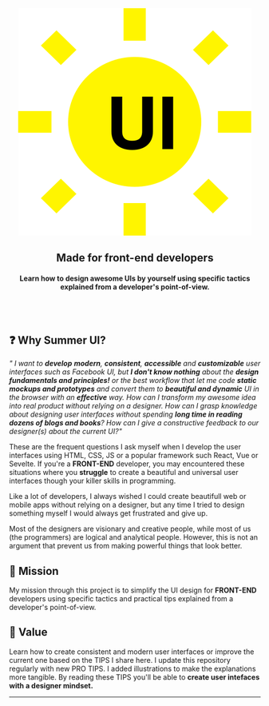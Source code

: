<div align="center">
  <img src="./logo.svg">
  <h2>Made for front-end developers</h2>
    <h4>Learn how to design awesome UIs by yourself using specific tactics explained from a developer's point-of-view.</h4>
</div>

## <br/>

<div>

## :question: Why Summer UI?

<i> " I want to **develop** **modern**, **consistent**, **accessible** and **customizable** user interfaces such as Facebook UI, but **I don't know nothing** about the **design fundamentals and principles!** or the best workflow that let me code **static mockups and prototypes** and convert them to **beautiful and dynamic** UI in the browser with an **effective** way. How can I transform my awesome idea into real product without relying on a designer. How can I grasp knowledge about designing user interfaces without spending **long time in reading dozens of blogs and books**? How can I give a constructive feedback to our designer(s) about the current UI?" </i>

These are the frequent questions I ask myself when I develop the user interfaces using HTML, CSS, JS or a popular framework such React, Vue or Sevelte. If you're a **FRONT-END** developer, you may encountered these situations where you **struggle** to create a beautiful and universal user interfaces though your killer skills in programming.

Like a lot of developers, I always wished I could create beautifull web or mobile apps without relying on a designer, but any time I tried to design something myself I would always get frustrated and give up.

Most of the designers are visionary and creative people, while most of us (the programmers) are logical and analytical people. However, this is not an argument that prevent us from making powerful things that look better.

## :rocket: Mission

My mission through this project is to simplify the UI design for **FRONT-END** developers using specific tactics and practical tips explained from a developer's point-of-view.

## :bouquet: Value

Learn how to create consistent and modern user interfaces or improve the current one based on the TIPS I share here. I update this repository regularly with new PRO TIPS. I added illustrations to make the explanations more tangible. By reading these TIPS you'll be able to **create user intefaces with a designer mindset.**

</span>

</div>

---
